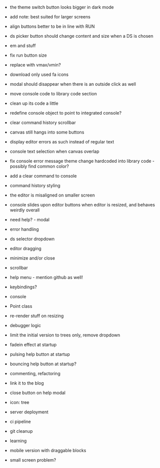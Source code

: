 - the theme switch button looks bigger in dark mode
- add note: best suited for larger screens
- align buttons better to be in line with RUN
- ds picker button should change content and size when a DS is chosen
- em and stuff
- fix run button size
- replace with vmax/vmin?
- download only used fa icons
- modal should disappear when there is an outside click as well
- move console code to library code section
- clean up its code a little
- redefine console object to point to integrated console?
- clear command history scrollbar
- canvas still hangs into some buttons
- display editor errors as such instead of regular text
- console text selection when canvas overlap
- fix console error message theme change hardcoded into library code - possibly find common color?
- add a clear command to console
- command history styling
- the editor is misaligned on smaller screen
- console slides upon editor buttons when editor is resized, and behaves weirdly overall


- need help? - modal
- error handling
- ds selector dropdown
- editor dragging
- minimize and/or close
- scrollbar
- help menu - mention github as well!
- keybindings?
- console
- Point class
- re-render stuff on resizing
- debugger logic
- limit the initial version to trees only, remove dropdown
- fadein effect at startup
- pulsing help button at startup
- bouncing help button at startup?
- commenting, refactoring
- link it to the blog
- close button on help modal
- icon: tree

- server deployment
- ci pipeline
- git cleanup
- learning
- mobile version with draggable blocks

- small screen problem?